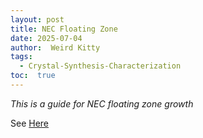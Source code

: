 ```yaml
---
layout: post
title: NEC Floating Zone
date: 2025-07-04
author:  Weird Kitty 
tags: 
  - Crystal-Synthesis-Characterization
toc:  true
---
```


_This is a guide for NEC floating zone growth_

See <a href="https://drive.google.com/file/d/1MKAjU3XFq0yoVXqbRdaUW5MdhBCt1DLG/view?usp=sharing">Here</a>
